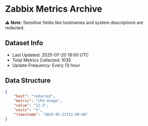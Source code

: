 # Zabbix Metrics Archive

⚠️ **Note**: Sensitive fields like hostnames and system descriptions are redacted.

## Dataset Info
- Last Updated: 2025-07-20 18:00 UTC
- Total Metrics Collected: 1035
- Update Frequency: Every (1) hour

## Data Structure
```json
{
    "host": "redacted",
    "metric": "CPU Usage",
    "value": "12.5",
    "units": "%",
    "timestamp": "2024-05-21T12:00:00"
}
```
